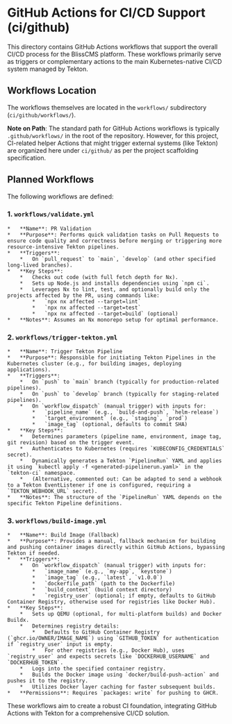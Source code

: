 # GitHub Actions for CI/CD Support (ci/github)

This directory contains GitHub Actions workflows that support the overall CI/CD process for the BlissCMS platform. These workflows primarily serve as triggers or complementary actions to the main Kubernetes-native CI/CD system managed by Tekton.

## Workflows Location

The workflows themselves are located in the `workflows/` subdirectory (`ci/github/workflows/`).

**Note on Path**: The standard path for GitHub Actions workflows is typically `.github/workflows/` in the root of the repository. However, for this project, CI-related helper Actions that might trigger external systems (like Tekton) are organized here under `ci/github/` as per the project scaffolding specification.

## Planned Workflows

The following workflows are defined:

### 1. **`workflows/validate.yml`**
    *   **Name**: PR Validation
    *   **Purpose**: Performs quick validation tasks on Pull Requests to ensure code quality and correctness before merging or triggering more resource-intensive Tekton pipelines.
    *   **Triggers**:
        *   On `pull_request` to `main`, `develop` (and other specified long-lived branches).
    *   **Key Steps**:
        *   Checks out code (with full fetch depth for Nx).
        *   Sets up Node.js and installs dependencies using `npm ci`.
        *   Leverages Nx to lint, test, and optionally build only the projects affected by the PR, using commands like:
            *   `npx nx affected --target=lint`
            *   `npx nx affected --target=test`
            *   `npx nx affected --target=build` (optional)
    *   **Notes**: Assumes an Nx monorepo setup for optimal performance.

### 2. **`workflows/trigger-tekton.yml`**
    *   **Name**: Trigger Tekton Pipeline
    *   **Purpose**: Responsible for initiating Tekton Pipelines in the Kubernetes cluster (e.g., for building images, deploying applications).
    *   **Triggers**:
        *   On `push` to `main` branch (typically for production-related pipelines).
        *   On `push` to `develop` branch (typically for staging-related pipelines).
        *   On `workflow_dispatch` (manual trigger) with inputs for:
            *   `pipeline_name` (e.g., `build-and-push`, `helm-release`)
            *   `target_environment` (e.g., `staging`, `prod`)
            *   `image_tag` (optional, defaults to commit SHA)
    *   **Key Steps**:
        *   Determines parameters (pipeline name, environment, image tag, git revision) based on the trigger event.
        *   Authenticates to Kubernetes (requires `KUBECONFIG_CREDENTIALS` secret).
        *   Dynamically generates a Tekton `PipelineRun` YAML and applies it using `kubectl apply -f <generated-pipelinerun.yaml>` in the `tekton-ci` namespace.
        *   (Alternative, commented out: Can be adapted to send a webhook to a Tekton EventListener if one is configured, requiring a `TEKTON_WEBHOOK_URL` secret).
    *   **Notes**: The structure of the `PipelineRun` YAML depends on the specific Tekton Pipeline definitions.

### 3. **`workflows/build-image.yml`**
    *   **Name**: Build Image (Fallback)
    *   **Purpose**: Provides a manual, fallback mechanism for building and pushing container images directly within GitHub Actions, bypassing Tekton if needed.
    *   **Triggers**:
        *   On `workflow_dispatch` (manual trigger) with inputs for:
            *   `image_name` (e.g., `my-app`, `keystone`)
            *   `image_tag` (e.g., `latest`, `v1.0.0`)
            *   `dockerfile_path` (path to the Dockerfile)
            *   `build_context` (build context directory)
            *   `registry_user` (optional; if empty, defaults to GitHub Container Registry, otherwise used for registries like Docker Hub).
    *   **Key Steps**:
        *   Sets up QEMU (optional, for multi-platform builds) and Docker Buildx.
        *   Determines registry details:
            *   Defaults to GitHub Container Registry (`ghcr.io/OWNER/IMAGE_NAME`) using `GITHUB_TOKEN` for authentication if `registry_user` input is empty.
            *   For other registries (e.g., Docker Hub), uses `registry_user` and expects secrets like `DOCKERHUB_USERNAME` and `DOCKERHUB_TOKEN`.
        *   Logs into the specified container registry.
        *   Builds the Docker image using `docker/build-push-action` and pushes it to the registry.
        *   Utilizes Docker layer caching for faster subsequent builds.
    *   **Permissions**: Requires `packages: write` for pushing to GHCR.

These workflows aim to create a robust CI foundation, integrating GitHub Actions with Tekton for a comprehensive CI/CD solution.
